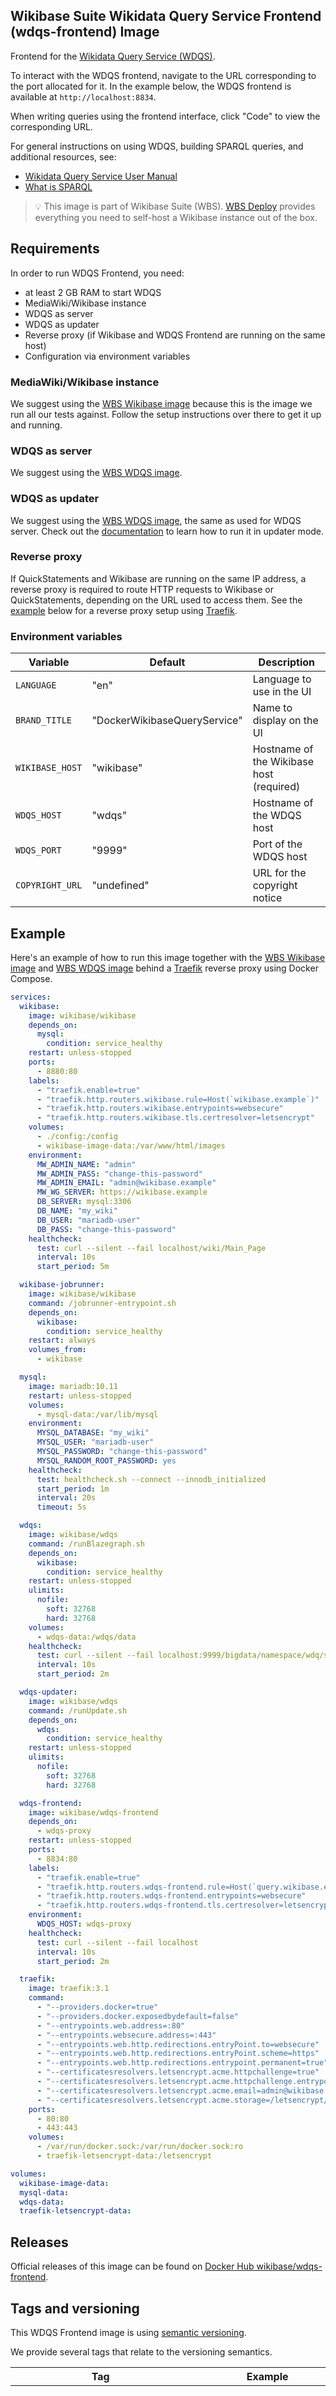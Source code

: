 ## Wikibase Suite Wikidata Query Service Frontend (wdqs-frontend) Image

Frontend for the [Wikidata Query Service (WDQS)](https://www.mediawiki.org/wiki/Wikidata_Query_Service).

To interact with the WDQS frontend, navigate to the URL corresponding to the port allocated for it. In the example below, the WDQS frontend is available at `http://localhost:8834`.

When writing queries using the frontend interface, click "Code" to view the corresponding URL.

For general instructions on using WDQS, building SPARQL queries, and additional resources, see:
- [Wikidata Query Service User Manual](https://www.mediawiki.org/wiki/Wikidata_Query_Service/User_Manual)
- [What is SPARQL](https://www.wikidata.org/wiki/Wikidata:SPARQL_query_service)

> 💡 This image is part of Wikibase Suite (WBS). [WBS Deploy](https://github.com/wmde/wikibase-release-pipeline/deploy/README.md) provides everything you need to self-host a Wikibase instance out of the box.

## Requirements

In order to run WDQS Frontend, you need:

- at least 2 GB RAM to start WDQS
- MediaWiki/Wikibase instance
- WDQS as server
- WDQS as updater
- Reverse proxy (if Wikibase and WDQS Frontend are running on the same host)
- Configuration via environment variables

### MediaWiki/Wikibase instance

We suggest using the [WBS Wikibase image](https://hub.docker.com/r/wikibase/wikibase) because this is the image we run all our tests against. Follow the setup instructions over there to get it up and running.

### WDQS as server

We suggest using the [WBS WDQS image](https://hub.docker.com/r/wikibase/wdqs).

### WDQS as updater

We suggest using the [WBS WDQS image](https://hub.docker.com/r/wikibase/wdqs), the same as used for WDQS server. Check out the [documentation](https://wikitech.wikimedia.org/wiki/Wikidata_Query_Service) to learn how to run it in updater mode.

### Reverse proxy

If QuickStatements and Wikibase are running on the same IP address, a reverse proxy is required to route HTTP requests to Wikibase or QuickStatements, depending on the URL used to access them. See the [example](#Example) below for a reverse proxy setup using [Traefik](https://doc.traefik.io/traefik/).

### Environment variables

| Variable        | Default                      | Description                              |
| --------------- | ---------------------------- | ---------------------------------------- |
| `LANGUAGE`      | "en"                         | Language to use in the UI                |
| `BRAND_TITLE`   | "DockerWikibaseQueryService" | Name to display on the UI                |
| `WIKIBASE_HOST` | "wikibase"                   | Hostname of the Wikibase host (required) |
| `WDQS_HOST`     | "wdqs"                       | Hostname of the WDQS host                |
| `WDQS_PORT`     | "9999"                       | Port of the WDQS host                    |
| `COPYRIGHT_URL` | "undefined"                  | URL for the copyright notice             |

## Example

Here's an example of how to run this image together with the [WBS Wikibase image](https://hub.docker.com/r/wikibase/wikibase) and [WBS WDQS image](https://hub.docker.com/r/wikibase/wdqs) behind a [Traefik](https://hub.docker.com/_/traefik) reverse proxy using Docker Compose.

```yml
services:
  wikibase:
    image: wikibase/wikibase
    depends_on:
      mysql:
        condition: service_healthy
    restart: unless-stopped
    ports:
      - 8880:80
    labels:
      - "traefik.enable=true"
      - "traefik.http.routers.wikibase.rule=Host(`wikibase.example`)"
      - "traefik.http.routers.wikibase.entrypoints=websecure"
      - "traefik.http.routers.wikibase.tls.certresolver=letsencrypt"
    volumes:
      - ./config:/config
      - wikibase-image-data:/var/www/html/images
    environment:
      MW_ADMIN_NAME: "admin"
      MW_ADMIN_PASS: "change-this-password"
      MW_ADMIN_EMAIL: "admin@wikibase.example"
      MW_WG_SERVER: https://wikibase.example
      DB_SERVER: mysql:3306
      DB_NAME: "my_wiki"
      DB_USER: "mariadb-user"
      DB_PASS: "change-this-password"
    healthcheck:
      test: curl --silent --fail localhost/wiki/Main_Page
      interval: 10s
      start_period: 5m

  wikibase-jobrunner:
    image: wikibase/wikibase
    command: /jobrunner-entrypoint.sh
    depends_on:
      wikibase:
        condition: service_healthy
    restart: always
    volumes_from:
      - wikibase

  mysql:
    image: mariadb:10.11
    restart: unless-stopped
    volumes:
      - mysql-data:/var/lib/mysql
    environment:
      MYSQL_DATABASE: "my_wiki"
      MYSQL_USER: "mariadb-user"
      MYSQL_PASSWORD: "change-this-password"
      MYSQL_RANDOM_ROOT_PASSWORD: yes
    healthcheck:
      test: healthcheck.sh --connect --innodb_initialized
      start_period: 1m
      interval: 20s
      timeout: 5s

  wdqs:
    image: wikibase/wdqs
    command: /runBlazegraph.sh
    depends_on:
      wikibase:
        condition: service_healthy
    restart: unless-stopped
    ulimits:
      nofile:
        soft: 32768
        hard: 32768
    volumes:
      - wdqs-data:/wdqs/data
    healthcheck:
      test: curl --silent --fail localhost:9999/bigdata/namespace/wdq/sparql
      interval: 10s
      start_period: 2m

  wdqs-updater:
    image: wikibase/wdqs
    command: /runUpdate.sh
    depends_on:
      wdqs:
        condition: service_healthy
    restart: unless-stopped
    ulimits:
      nofile:
        soft: 32768
        hard: 32768

  wdqs-frontend:
    image: wikibase/wdqs-frontend
    depends_on:
      - wdqs-proxy
    restart: unless-stopped
    ports:
      - 8834:80
    labels:
      - "traefik.enable=true"
      - "traefik.http.routers.wdqs-frontend.rule=Host(`query.wikibase.example`)"
      - "traefik.http.routers.wdqs-frontend.entrypoints=websecure"
      - "traefik.http.routers.wdqs-frontend.tls.certresolver=letsencrypt"
    environment:
      WDQS_HOST: wdqs-proxy
    healthcheck:
      test: curl --silent --fail localhost
      interval: 10s
      start_period: 2m

  traefik:
    image: traefik:3.1
    command:
      - "--providers.docker=true"
      - "--providers.docker.exposedbydefault=false"
      - "--entrypoints.web.address=:80"
      - "--entrypoints.websecure.address=:443"
      - "--entrypoints.web.http.redirections.entryPoint.to=websecure"
      - "--entrypoints.web.http.redirections.entryPoint.scheme=https"
      - "--entrypoints.web.http.redirections.entrypoint.permanent=true"
      - "--certificatesresolvers.letsencrypt.acme.httpchallenge=true"
      - "--certificatesresolvers.letsencrypt.acme.httpchallenge.entrypoint=web"
      - "--certificatesresolvers.letsencrypt.acme.email=admin@wikibase.example"
      - "--certificatesresolvers.letsencrypt.acme.storage=/letsencrypt/acme.json"
    ports:
      - 80:80
      - 443:443
    volumes:
      - /var/run/docker.sock:/var/run/docker.sock:ro
      - traefik-letsencrypt-data:/letsencrypt

volumes:
  wikibase-image-data:
  mysql-data:
  wdqs-data:
  traefik-letsencrypt-data:
```

## Releases

Official releases of this image can be found on [Docker Hub wikibase/wdqs-frontend](https://hub.docker.com/r/wikibase/wdqs-frontend).

## Tags and versioning

This WDQS Frontend image is using [semantic versioning](https://semver.org/spec/v2.0.0.html).

We provide several tags that relate to the versioning semantics.

| Tag                                             | Example                   | Description                                                                                                                                                                                                                                |
| ----------------------------------------------- | ------------------------- | ------------------------------------------------------------------------------------------------------------------------------------------------------------------------------------------------------------------------------------------ |
| _MAJOR_                                         | 3                         | Tags the latest image with this major version. Gets overwritten whenever a new version is released with this major version. This will include new builds triggered by base image changes, patch version updates and minor version updates. |
| _MAJOR_._MINOR_                                 | 3.1                       | Tags the latest image with this major and minor version. Gets overwritten whenever a new version is released with this major and minor version. This will include new builds triggered by base image changes and patch version updates.    |
| _MAJOR_._MINOR_._PATCH_                         | 3.1.7                     | Tags the latest image with this major, minor and patch version. Gets overwritten whenever a new version is released with this major, minor and patch version. This only happens for new builds triggered by base image changes.            |
| _MAJOR_._MINOR_._PATCH_\_build*BUILD-TIMESTAMP* | 3.1.7_build20240530103941 | Tag that never gets overwritten. Every image will have this tag with a unique build timestamp. Can be used to reference images explicitly for reproducibility.                                                                             |

## Source

This image is built from this [Dockerfile](https://github.com/wmde/wikibase-release-pipeline/blob/main/build/wdqs-frontend/Dockerfile).

## Authors

This image is maintained by the Wikibase Suite Team at [Wikimedia Germany (WMDE)](https://wikimedia.de).

If you have questions not covered above or need further help, use this [bug report form](https://phabricator.wikimedia.org/maniphest/task/edit/form/129/) to start a conversation with the engineering team.

